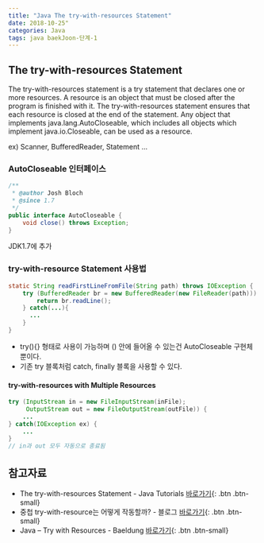 ```yaml
---
title: "Java The try-with-resources Statement"
date: 2018-10-25"
categories: Java
tags: java baekJoon-단계-1
---
```


## The try-with-resources Statement
The try-with-resources statement is a try statement that declares one or more resources.
A resource is an object that must be closed after the program is finished with it.
The try-with-resources statement ensures that each resource is closed at the end of the statement.
Any object that implements java.lang.AutoCloseable, which includes all objects which implement java.io.Closeable, can be used as a resource.

ex) Scanner, BufferedReader, Statement ...

### AutoCloseable 인터페이스
```java
/**
 * @author Josh Bloch
 * @since 1.7
 */
public interface AutoCloseable {
    void close() throws Exception;
}
```
JDK1.7에 추가

### try-with-resource Statement 사용법
```java
static String readFirstLineFromFile(String path) throws IOException {
    try (BufferedReader br = new BufferedReader(new FileReader(path))) {
        return br.readLine();
    } catch(...){
      ...
    }
}
```
* try(){} 형태로 사용이 가능하며 () 안에 들어올 수 있는건 AutoCloseable 구현체뿐이다.
* 기존 try 블록처럼 catch, finally 블록을 사용할 수 있다.

#### try-with-resources with Multiple Resources
```java
try (InputStream in = new FileInputStream(inFile);
     OutputStream out = new FileOutputStream(outFile)) {
    ...
} catch(IOException ex) {
    ...
}
// in과 out 모두 자동으로 종료됨
```

## 참고자료
* The try-with-resources Statement - Java Tutorials [바로가기](https://docs.oracle.com/javase/tutorial/essential/exceptions/tryResourceClose.html){: .btn .btn-small}
* 중첩 try-with-resource는 어떻게 작동할까? - 블로그 [바로가기](http://multifrontgarden.tistory.com/192){: .btn .btn-small}
* Java – Try with Resources - Baeldung [바로가기](https://www.baeldung.com/java-try-with-resources){: .btn .btn-small}
